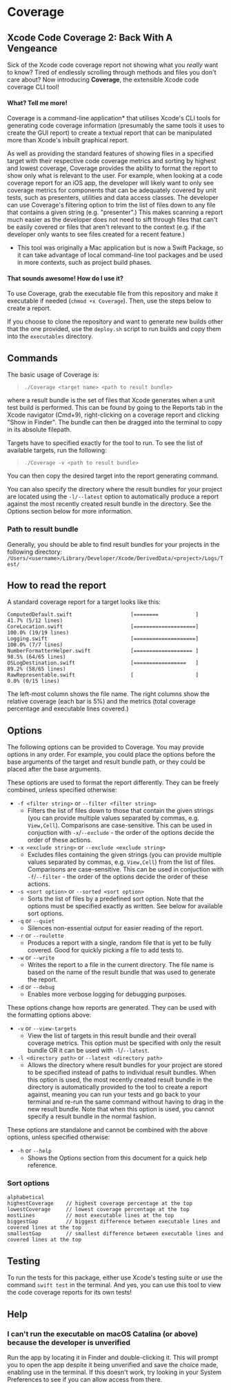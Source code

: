 # Coverage
## Xcode Code Coverage 2: Back With A Vengeance

Sick of the Xcode code coverage report not showing what you *really* want to know? Tired of endlessly scrolling through methods and files you don't care about? Now introducing **Coverage**, the extensible Xcode code coverage CLI tool!

#### What? Tell me more!

Coverage is a command-line application* that utilises Xcode's CLI tools for generating code coverage information (presumably the same tools it uses to create the GUI report) to create a textual report that can be manipulated more than Xcode's inbuilt graphical report.

As well as providing the standard features of showing files in a specified target with their respective code coverage metrics and sorting by highest and lowest coverage, Coverage provides the ability to format the report to show only what is relevant to the user. For example, when looking at a code coverage report for an iOS app, the developer will likely want to only see coverage metrics for components that can be adequately covered by unit tests, such as presenters, utilities and data access classes. The developer can use Coverage's filtering option to trim the list of files down to any file that contains a given string (e.g. "presenter".) This makes scanning a report much easier as the developer does not need to sift through files that can't be easily covered or files that aren't relevant to the context (e.g. if the developer only wants to see files created for a recent feature.)

* This tool was originally a Mac application but is now a Swift Package, so it can take advantage of local command-line tool packages and be used in more contexts, such as project build phases. 

#### That sounds awesome! How do I use it?

To use Coverage, grab the executable file from this repository and make it executable if needed (`chmod +x Coverage`). Then, use the steps below to create a report.

If you choose to clone the repository and want to generate new builds other that the one provided, use the `deploy.sh` script to run builds and copy them into the `executables` directory.

## Commands

The basic usage of Coverage is:

> `./Coverage <target name> <path to result bundle>`

where a result bundle is the set of files that Xcode generates when a unit test build is performed. This can be found by going to the Reports tab in the Xcode navigator (Cmd+9), right-clicking on a coverage report and clicking "Show in Finder". The bundle can then be dragged into the terminal to copy in its absolute filepath.

Targets have to specified exactly for the tool to run. To see the list of available targets, run the following:

> `./Coverage -v <path to result bundle>`

You can then copy the desired target into the report generating command.

You can also specify the directory where the result bundles for your project are located using the `-l/--latest` option to automatically produce a report against the most recently created result bundle in the directory. See the Options section below for more information.

### Path to result bundle

Generally, you should be able to find result bundles for your projects in the following directory:
`/Users/<username>/Library/Developer/Xcode/DerivedData/<project>/Logs/Test/`

## How to read the report

A standard coverage report for a target looks like this:

```
ComputedDefault.swift                   [========            ]     41.7% (5/12 lines)
CoreLocation.swift                      [====================]     100.0% (19/19 lines)
Logging.swift                           [====================]     100.0% (7/7 lines)
NumberFormatterHelper.swift             [=================== ]     98.5% (64/65 lines)
OSLogDestination.swift                  [=================   ]     89.2% (58/65 lines)
RawRepresentable.swift                  [                    ]     0.0% (0/15 lines)
```

The left-most column shows the file name. The right columns show the relative coverage (each bar is 5%) and the metrics (total coverage percentage and executable lines covered.)

## Options

The following options can be provided to Coverage. You may provide options in any order. For example, you could place the options before the base arguments of the target and result bundle path, or they could be placed after the base arguments.

These options are used to format the report differently. They can be freely combined, unless specified otherwise:
- `-f <filter string>` or `--filter <filter string>`
  - Filters the list of files down to those that contain the given strings (you can provide multiple values separated by commas, e.g. `View,Cell`). Comparisons are case-sensitive. This can be used in conjuction with `-x`/`--exclude` - the order of the options decide the order of these actions.
- `-x <exclude string>` or `--exclude <exclude string>`
  - Excludes files containing the given strings (you can provide multiple values separated by commas, e.g. `View,Cell`) from the list of files. Comparisons are case-sensitive. This can be used in conjuction with `-f`/`--filter` - the order of the options decide the order of these actions.
- `-s <sort option>` or `--sorted <sort option>`
  - Sorts the list of files by a predefined sort option. Note that the options must be specified exactly as written. See below for available sort options.
- `-q` or `--quiet`
  - Silences non-essential output for easier reading of the report.
- `-r` or `--roulette`
  - Produces a report with a single, random file that is yet to be fully covered. Good for quickly picking a file to add tests to.
- `-w` or `--write`
  - Writes the report to a file in the current directory. The file name is based on the name of the result bundle that was used to generate the report.
- `-d` or `--debug`
  - Enables more verbose logging for debugging purposes.

These options change how reports are generated. They can be used with the formatting options above:
- `-v` or `--view-targets`
  - View the list of targets in this result bundle and their overall coverage metrics. This option must be specified with only the result bundle OR it can be used with `-l`/`--latest`.
- `-l <directory path>` or `--latest <directory path>`
  - Allows the directory where result bundles for your project are stored to be specified instead of paths to individual result bundles. When this option is used, the most recently created result bundle in the directory is automatically provided to the tool to create a report against, meaning you can run your tests and go back to your terminal and re-run the same command without having to drag in the new result bundle. Note that when this option is used, you cannot specify a result bundle in the normal fashion.

These options are standalone and cannot be combined with the above options, unless specified otherwise:
- `-h` or `--help`
  - Shows the Options section from this document for a quick help reference.

### Sort options

```
alphabetical
highestCoverage    // highest coverage percentage at the top
lowestCoverage     // lowest coverage percentage at the top
mostLines          // most executable lines at the top
biggestGap         // biggest difference between executable lines and covered lines at the top
smallestGap        // smallest difference between executable lines and covered lines at the top
```

## Testing

To run the tests for this package, either use Xcode's testing suite or use the command `swift test` in the terminal. And yes, you can use this tool to view the code coverage reports for its own tests!

## Help

### I can't run the executable on macOS Catalina (or above) because the developer is unverified

Run the app by locating it in Finder and double-clicking it. This will prompt you to open the app despite it being unverified and save the choice made, enabling use in the terminal. If this doesn't work, try looking in your System Preferences to see if you can allow access from there.

